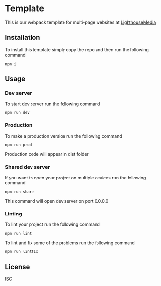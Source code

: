 # Template

This is our webpack template for multi-page websites at [LighthouseMedia](https://lhm.by)

## Installation

To install this template simply copy the repo and then run the following command

```npm
npm i
```

## Usage

### Dev server

To start dev server run the following command

```npm
npm run dev
```

### Production

To make a production version run the following command

```npm
npm run prod
```

Production code will appear in dist folder

### Shared dev server

If you want to open your project on multiple devices run the following command

```npm
npm run share
```

This command will open dev server on port 0.0.0.0

### Linting

To lint your project run the following command

```npm
npm run lint
```

To lint and fix some of the problems run the following command

```npm
npm run lintfix
```

## License

[ISC](https://choosealicense.com/licenses/isc/)
